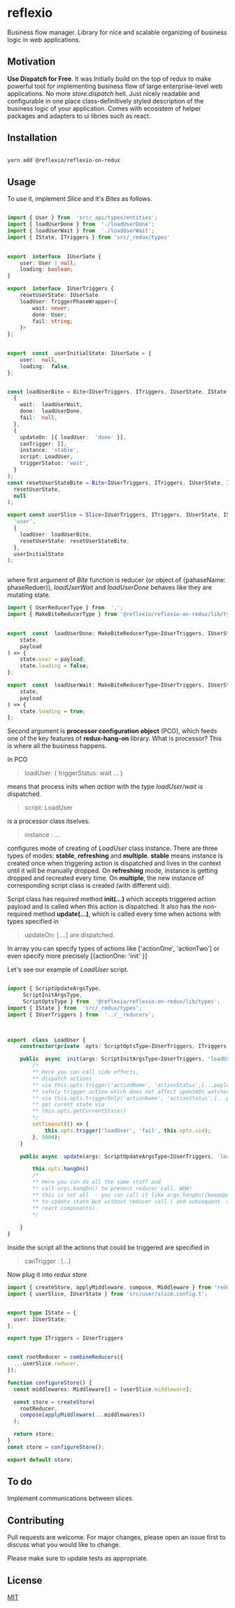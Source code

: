 # reflexio
Business flow manager. 
Library for nice and scalable organizing of business logic in web applications.


## Motivation
**Use Dispatch for Free**. It was Initially build on the top of redux to make powerful tool for implementing business flow of large enterprise-level web applications.  No more *store.dispatch* hell. Just nicely readable and configurable in one place class-definitively styled description of the business logic of your application. 
Comes with ecosistem of helper packages and adapters to ui libries such as react.
## Installation

```bash

yarn add @reflexio/reflexio-on-redux

```

## Usage

To use it, implement *Slice* and it's *Bites*  as follows.
```typescript

import { User } from  'src/_api/types/entities';
import { loadUserDone } from  './loadUserDone';
import { loadUserWait } from  './loadUserWait';
import { IState, ITriggers } from 'src/_redux/types'
  

export  interface  IUserSate {
	user: User | null;
	loading: boolean;
}

export  interface  IUserTriggers {
	resetUserState: IUserSate
	loadUser: TriggerPhaseWrapper<{
		wait: never;
		done: User;
		fail: string;
	}>
};
  

export  const  userInitialState: IUserSate = {
	user:  null,
	loading:  false,
};


const loadUserBite = Bite<IUserTriggers, ITriggers, IUserState, IState, 'loadUser'>(
  {
  	wait:  loadUserWait,
	done:  loadUserDone,
	fail:  null,
  },
  {
    updateOn: [{ loadUser:  'done' }],
    canTrigger: [],
    instance: 'stable',
    script: LoadUser,
    triggerStatus: 'wait',
  }
);
const resetUserStateBite = Bite<IUserTriggers, ITriggers, IUserState, IState, 'resetUserState'>(
  resetUserState,
  null
);

export const userSlice = Slice<IUserTriggers, ITriggers, IUserState, IState>(
  'user',
  {
    loadUser: loadUserBite,
    resetUserState: resetUserStateBite,
  },
  userInitialState
);



```
where first argument of *Bite* function is reducer (or object of {pahaseName: phaseReduer}),
*loadUserWait* and *loadUserDone* behaves like they are mutating state.

```typescript
import { UserReducerType } from  '.';
import { MakeBiteReducerType } from '@reflexio/reflexio-on-redux/lib/types'
  

export  const  loadUserDone: MakeBiteReducerType<IUserTriggers, IUserState, 'loadUser'>['done'] = (
	state,
	payload
) => {
	state.user = payload;
	state.loading = false;
};

export  const  loadUserWait: MakeBiteReducerType<IUserTriggers, IUserState, 'loadUser'>['wait'] = (
	state,
	payload
) => {
	state.loading = true;
};
```

Second argument is **processor configuration object** (PCO), 
which feeds one of the key features of **redux-hang-on** library. 
What is processor? This is  where all the business happens.

In PCO 
> loadUser: { 
triggerStatus: wait 
...
}

means that process inits when *action* with the type *loadUser/wait* is dispatched.

>script: LoadUser

is a processor class itselves. 

>instance : ... 

 configures mode of creating of *LoadUser* class instance. There are three types of modes: **stable**, **refreshing** and **multiple**. **stable** means instance is created once when triggering action is dispatched and lives in the context until it will be manually dropped. On **refreshing** mode, instance is getting dropped and recreated every time. On **multiple**, the new instance of corresponding script class is created (with different uid).

  

Script class has required method **init(...)** which accepts triggered action payload and
is called when this action is dispatched.
It also has the non-required method **update(...)**, which is called every time when
actions with types specified in 
>updateOn: [....] are dispatched.

In array you can specify types of actions like ['actionOne', 'actionTwo'] or even specify more precisely [{actionOne: 'init' }] 

Let's see our example of *LoadUser* script.
```typescript

import { ScriptUpdateArgsType,
	 ScriptInitArgsType, 
	 ScriptOptsType } from  '@reflexio/reflexio-on-redux/lib/types';
import { IState } from  'src/_redux/types';
import { IUserTriggers } from  '../__reducers';

  

export  class  LoadUser {
	constructor(private  opts: ScriptOptsType<IUserTriggers, ITriggers, IState,'loadUser'>) {}

	public  async  init(args: ScriptInitArgsType<IUserTriggers, 'loadUser', 'wait'>) {
		/*
        ** Here you can call side effects, 
		** dispatch actions 
		** via this.opts.trigger('actionName', 'actionStatus',{...payload})
		** safely trigger action which does not affect updateOn watchers
		** via this.opts.triggerOnly('actionName', 'actionStatus',{...payload})
        ** get curent state via
        ** this.opts.getCurrentState()
		*/ 
		setTimeout(() => {
			this.opts.trigger('loadUser', 'fail', this.opts.uid);
		}, 5000);
	}

	public async  update(args: ScriptUpdateArgsType<IUserTriggers, 'loadUser', 'done'>) {

		this.opts.hangOn()
		/* 
        ** Here you can do all the same staff and 
		** call args.hangOn() to prevent reducer call. WOW!
		** this is not all  - you can call it like args.hangOn({keepUpdate: true}) 
		** to update state but without reducer call ( and subcequent  rendering in
		** react components). 
		*/
		
	}
}
```
Inside the script all the actions that could be triggered are specified in 
>canTrigger : [...]

Now  plug it into *redux* *store*

```typescript
import { createStore, applyMiddleware, compose, Middleware } from 'redux';
import { userSlice, IUserState } from 'src/user/slice.config.t';


export type IState = {
  user: IUserState;
};

export type ITriggers = IUserTriggers


const rootReducer = combineReducers({
  ...userSlice.reducer,
});

function configureStore() {
  const middlewares: Middleware[] = [userSlice.middleware];

  const store = createStore(
    rootReducer,
    compose(applyMiddleware(...middlewares))
  );

  return store;
}
const store = configureStore();

export default store;

```

## To do

Implement communications between slices

  


## Contributing

Pull requests are welcome. For major changes, please open an issue first to discuss what you would like to change.

  

Please make sure to update tests as appropriate.

  

## License

[MIT](https://choosealicense.com/licenses/mit/)

